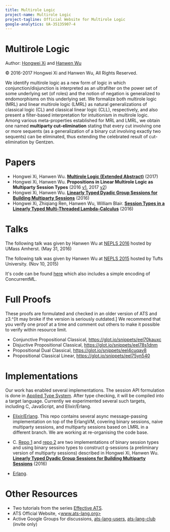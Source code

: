 ```yaml
---
title: Multirole Logic
project-name: Multirole Logic 
project-tagline: Official Website for Multirole Logic 
google-analytics: UA-35135907-4
---
```


# Multirole Logic 

Author: [Hongwei Xi](https://github.com/githwxi) and [Hanwen Wu](https://github.com/steinwaywhw)

&copy; 2016-2017 Hongwei Xi and Hanwen Wu, All Rights Reserved.

We identify multirole logic as a new form of logic in which conjunction/disjunction is interpreted as an ultrafilter on the power set of some underlying set (of roles) and the notion of negation is generalized to endomorphisms on this underlying set. We formalize both multirole logic (MRL) and linear multirole logic (LMRL) as natural generalizations of classical logic (CL) and classical linear logic (CLL), respectively, and also present a filter-based interpretation for intuitionism in multirole logic. Among various meta-properties established for MRL and LMRL, we obtain one named **multiparty cut-elimination** stating that every cut involving one or more sequents (as a generalization of a binary cut involving exactly two sequents) can be eliminated, thus extending the celebrated result of cut-elimination by Gentzen.

# Papers 

* Hongwei Xi, Hanwen Wu. [**Multirole Logic (Extended Abstract)**](https://arxiv.org/abs/1703.06391) (2017)
* Hongwei Xi, Hanwen Wu. **Propositions in Linear Multirole Logic as Multiparty Session Types** (2016 [v1](https://arxiv.org/abs/1611.08888), 2017 [v2](./lics2017.pdf))
* Hongwei Xi, Hanwen Wu. [**Linearly Typed Dyadic Group Sessions for Building Multiparty Sessions**](http://arxiv.org/abs/1604.03020) (2016)
* Hongwei Xi, Zhiqiang Ren, Hanwen Wu, William Blair. [**Session Types in a Linearly Typed Multi-Threaded Lambda-Calculus**](http://arxiv.org/abs/1603.03727) (2016)

# Talks

The following talk was given by Hanwen Wu at [NEPLS 2016](http://nepls.org/Events/29/) hosted by UMass Amherst. (May 31, 2016)

<script async class="speakerdeck-embed" data-id="2a3f1d2fb2ed4ea48d6a27d9959ef578" data-ratio="1.77777777777778" src="//speakerdeck.com/assets/embed.js"></script>

The following talk was given by Hanwen Wu at [NEPLS 2015](http://www.nepls.org/Events/28/) hosted by Tufts University. (Nov 10, 2015)

<script async class="speakerdeck-embed" data-id="bdd16599cfaa4245976e52600a82de83" data-ratio="1.33333333333333" src="//speakerdeck.com/assets/embed.js"></script>

It's code can be found [here](https://github.com/steinwaywhw/nepls-15-demo) which also includes a simple encoding of ConcurrentML.

# Full Proofs

These proofs are formulated and checked in an older version of ATS and z3.^[It may broke if the version is seriously outdated.] We recommend that you verify one proof at a time and comment out others to make it possible to verify within resource limit.

* Conjunctive Propositional Classical, <https://glot.io/snippets/eel70kauxc>
* Disjuctive Propositional Classical, <https://glot.io/snippets/eel78s1dnm>
* Propositional Dual Classical, <https://glot.io/snippets/eel4cuqav8>
* Propositional Classical Linear, <https://glot.io/snippets/eel75yn540>

# Implementations

Our work has enabled several implementations. The session API formulation is done in [Applied Type System](www.ats-lang.org). After type checking, it will be compiled into a target language. Currently we experimented several such targets, including C, JavaScript, and Elixir/Erlang.

* [Elixir/Erlang](https://github.com/steinwaywhw/ats-session-playground). This repo contains several async message-passing implementation on top of the ErlangVM, covering binary sessions, naive multiparty sessions, and multiparty sessions based on LMRL in a different branch. We are working at re-organising the code base.

* C. [Repo 1](https://github.com/githwxi/ATS-Postiats/tree/master/npm-utils/contrib/libats-/hwxi/mysession-2) and [repo 2](https://github.com/githwxi/ATS-Postiats/tree/master/npm-utils/contrib/libats-/hwxi/mysession-g) are two implementations of binary session types and using binary sessino types to construct g-sessions (a preliminary version of multiparty sessions) described in Hongwei Xi, Hanwen Wu. [**Linearly Typed Dyadic Group Sessions for Building Multiparty Sessions**](http://arxiv.org/abs/1604.03020) (2016)

* [Erlang](https://github.com/githwxi/ATS-Postiats/tree/master/contrib/CATS-atscc2erl/TEST/Sessiontype). 

# Other Resources

* Two tutorials from the series [Effective ATS](http://ats-lang.sourceforge.net/EXAMPLE/EFFECTIVATS/).
* ATS Official Website, <www.ats-lang.org>
* Active Google Groups for discussions, [ats-lang-users](https://groups.google.com/forum/#!forum/ats-lang-users), [ats-lang-club](https://groups.google.com/forum/#!forum/ats-lang-club) (invite only)



